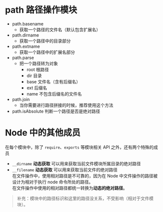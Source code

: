 # path 路径操作模块
- path.basename
    + 获取一个路径的文件名（默认包含扩展名）
- path.dirname
    + 获取一个路径中的目录部分
- path.extname
    + 获取一个路径中的扩展名部分
- path.parse
    + 把一个路径转为对象
        * root 根路径
        * dir 目录
        * base 文件名（含有后缀名）
        * ext 后缀名
        * name 不包含后缀名的文件名
- path.join
    + 当你需要进行路径拼接的时候，推荐使用这个方法
- path.isAbsolute 判断一个路径是否是绝对路径

# Node 中的其他成员
在每个模块中，除了 `require`、`exports` 等模块相关 API 之外，还有两个特殊的成员
- `__dirname` **动态获取** 可以用来获取当前文件模块所属目录的绝对路径
- `__filename` **动态获取** 可以用来获取当前文件的绝对路径  
在文件操作中，使用相对路径是不可靠的，因为在 Node 中文件操作的路径被设计为相对于执行 node 命令所处的路径。  
在文件操作中使用的相对路径都统一转换为**动态的绝对路径**。
> 补充：模块中的路径标识和这里的路径没关系，不受影响（相对于文件模块）。